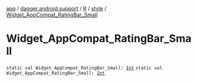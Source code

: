 [app](../../../index.md) / [dagger.android.support](../../index.md) / [R](../index.md) / [style](index.md) / [Widget_AppCompat_RatingBar_Small](./-widget_-app-compat_-rating-bar_-small.md)

# Widget_AppCompat_RatingBar_Small

`static val Widget_AppCompat_RatingBar_Small: `[`Int`](https://kotlinlang.org/api/latest/jvm/stdlib/kotlin/-int/index.html)
`static val Widget_AppCompat_RatingBar_Small: `[`Int`](https://kotlinlang.org/api/latest/jvm/stdlib/kotlin/-int/index.html)